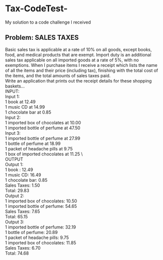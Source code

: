 # Tax-CodeTest-
My solution to a code challenge I received

## Problem: SALES TAXES 
Basic sales tax is applicable at a rate of 10% on all goods, except books, food, and medical products that are exempt. Import duty is an additional sales tax applicable on all imported goods at a rate of 5%, with no exemptions. When I purchase items I receive a receipt which lists the name of all the items and their price (including tax), finishing with the total cost of the items, and the total amounts of sales taxes paid.  
Write an application that prints out the receipt details for these shopping baskets... \
INPUT: \
Input 1: \
1 book at 12.49 \
1 music CD at 14.99 \
1 chocolate bar at 0.85 \
Input 2: \
1 imported box of chocolates at 10.00 \
1 imported bottle of perfume at 47.50 \
Input 3: \
1 imported bottle of perfume at 27.99 \
1 bottle of perfume at 18.99 \
1 packet of headache pills at 9.75 \
1 box of imported chocolates at 11.25 \ <br/>
OUTPUT \
Output 1: \
1 book : 12.49 \
1 music CD: 16.49 \
1 chocolate bar: 0.85 \
Sales Taxes: 1.50 \
Total: 29.83 \
Output 2: \
1 imported box of chocolates: 10.50 \
1 imported bottle of perfume: 54.65 \
Sales Taxes: 7.65 \
Total: 65.15 \
Output 3: \
1 imported bottle of perfume: 32.19 \
1 bottle of perfume: 20.89 \
1 packet of headache pills: 9.75 \
1 imported box of chocolates: 11.85 \
Sales Taxes: 6.70 \
Total: 74.68
